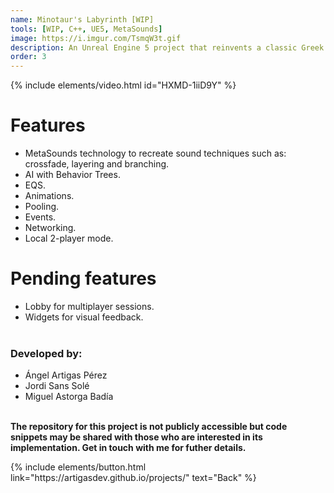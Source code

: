 ```yaml
---
name: Minotaur's Labyrinth [WIP]
tools: [WIP, C++, UE5, MetaSounds]
image: https://i.imgur.com/TsmqW3t.gif
description: An Unreal Engine 5 project that reinvents a classic Greek myth.
order: 3
---
```


{% include elements/video.html id="HXMD-1iiD9Y" %}


# Features
- MetaSounds technology to recreate sound techniques such as: crossfade, layering and branching.
- AI with Behavior Trees.
- EQS.
- Animations.
- Pooling.
- Events.
- Networking.
- Local 2-player mode.

# Pending features
- Lobby for multiplayer sessions.
- Widgets for visual feedback.<br><br>


### Developed by:
- Ángel Artigas Pérez
- Jordi Sans Solé
- Miguel Astorga Badía

**<br>The repository for this project is not publicly accessible but code snippets may be shared with those who are interested in its implementation. Get in touch with me for futher details.**

<p class="text-center">
{% include elements/button.html link="https://artigasdev.github.io/projects/" text="Back" %}
</p>